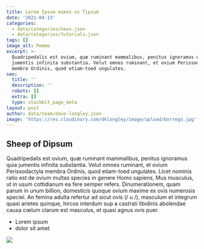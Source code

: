 ```yaml
---
title: Lorem Ipsum makes us Tipsum
date: '2021-04-13'
categories:
  - data/categories/news.json
  - data/categories/tutorials.json
tags: []
image_alt: Pomme
excerpt: >-
  Quadripedalis est ovium, quæ ruminant mammalibus, penitus ignoramus quia
  jumentis infinita substantia. Velut omnes ruminant, et ovium Perissodactyla
  membra Ordinis, quod etiam-toed ungulates.
seo:
  title: ''
  description: ''
  robots: []
  extra: []
  type: stackbit_page_meta
layout: post
author: data/team/dave-longley.json
image: 'https://res.cloudinary.com/dklongley/image/upload/borrego.jpg'
---
```

## Sheep of Dipsum

Quadripedalis est ovium, quæ ruminant mammalibus, penitus ignoramus quia jumentis infinita substantia. Velut omnes ruminant, et ovium Perissodactyla membra Ordinis, quod etiam-toed ungulates. Licet nominis ratio est de ovium multas species in genere Homo sapiens, Mus musculus, ut in usum cottidianum ea fere semper refers. Dinumerationem, quam parum in unum billion, domesticis quoque ovium maxime ex ovis numerosis speciei. An femina adulta refertur ad sicut ovis (/ u /), masculum et integrum quasi arietes quinque, hircos interdum sup a castrati libidinis abolendae causa cœlum clarum est masculus, et quasi agnus ovis puer.

*   Lorem ipsum
*   dolor sit amet

![](https://res.cloudinary.com/dklongley/image/upload/w\_400/borrego.jpg)
